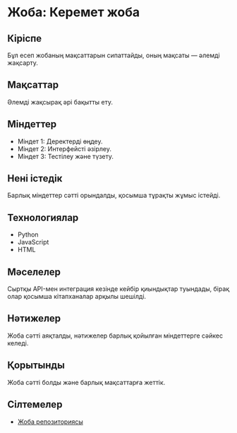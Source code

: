 

# Жоба: Керемет жоба

## Кіріспе
Бұл есеп жобаның мақсаттарын сипаттайды, оның мақсаты — әлемді жақсарту.

## Мақсаттар
Әлемді жақсырақ әрі бақытты ету.

## Міндеттер
- Міндет 1: Деректерді өңдеу.
- Міндет 2: Интерфейсті әзірлеу.
- Міндет 3: Тестілеу және түзету.

## Нені істедік
Барлық міндеттер сәтті орындалды, қосымша тұрақты жұмыс істейді.

## Технологиялар
- Python
- JavaScript
- HTML

## Мәселелер
Сыртқы API-мен интеграция кезінде кейбір қиындықтар туындады, бірақ олар қосымша кітапханалар арқылы шешілді.

## Нәтижелер
Жоба сәтті аяқталды, нәтижелер барлық қойылған міндеттерге сәйкес келеді.

## Қорытынды
Жоба сәтті болды және барлық мақсаттарға жеттік.

## Сілтемелер
- [Жоба репозиториясы](https://github.com/ваш-username/my-profiley)

